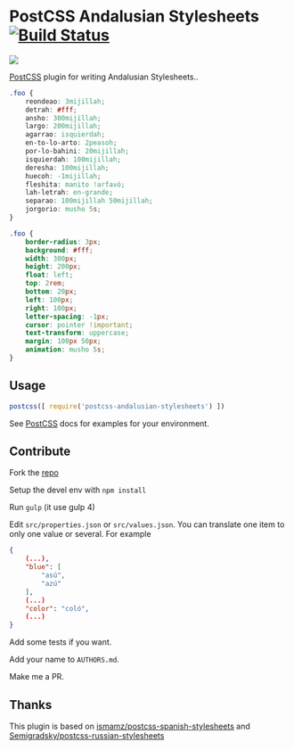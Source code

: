# PostCSS Andalusian Stylesheets [![Build Status][ci-img]][ci]

[![](https://nodei.co/npm/postcss-andalusian-stylesheets.png?downloads=true&downloadRank=true&stars=true)](https://www.npmjs.com/package/postcss-andalusian-stylesheets)

[PostCSS] plugin for writing Andalusian Stylesheets..

[PostCSS]: https://github.com/postcss/postcss
[ci-img]:  https://travis-ci.org/bameda/postcss-andalusian-stylesheets.svg
[ci]:      https://travis-ci.org/bameda/postcss-andalusian-stylesheets

```css
.foo {
    reondeao: 3mijillah;
    detrah: #fff;
    ansho: 300mijillah;
    largo: 200mijillah;
    agarrao: isquierdah;
    en-to-lo-arto: 2peasoh;
    por-lo-bahini: 20mijillah;
    isquierdah: 100mijillah;
    deresha: 100mijillah;
    huecoh: -1mijillah;
    fleshita: manito !arfavó;
    lah-letrah: en-grande;
    separao: 100mijillah 50mijillah;
    jorgorio: musho 5s;
}
```

```css
.foo {
    border-radius: 3px;
    background: #fff;
    width: 300px;
    height: 200px;
    float: left;
    top: 2rem;
    bottom: 20px;
    left: 100px;
    right: 100px;
    letter-spacing: -1px;
    cursor: pointer !important;
    text-transform: uppercase;
    margin: 100px 50px;
    animation: musho 5s;
}
```

## Usage

```js
postcss([ require('postcss-andalusian-stylesheets') ])
```

See [PostCSS] docs for examples for your environment.


## Contribute

Fork the [repo](https://github.com/bameda/postcss-andalusian-stylesheets)

Setup the devel env with ```npm install```

Run ```gulp``` (it use gulp 4)

Edit ```src/properties.json``` or ```src/values.json```. You can translate one item to only one value or several. For example

```json
{
    (...),
    "blue": [
        "asú",
        "azú"
    ],
    (...)
    "color": "coló",
    (...)
}
```
Add some tests if you want.

Add your name to ```AUTHORS.md```.

Make me a PR.


## Thanks

This plugin is based on [ismamz/postcss-spanish-stylesheets](https://github.com/ismamz/postcss-spanish-stylesheets)  and [Semigradsky/postcss-russian-stylesheets](https://github.com/Semigradsky/postcss-russian-stylesheets/blob/master/src/index.js)
